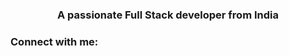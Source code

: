 <h3 align="center">A passionate Full Stack
  developer from India</h3>

<h3 align="left">Connect with me:</h3>
<p align="left">
</p>
